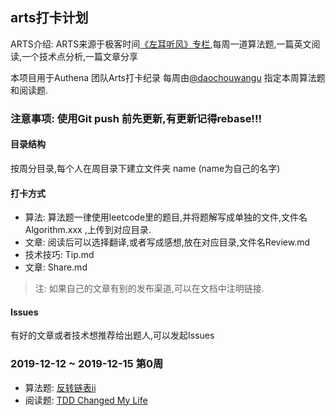 ## arts打卡计划
ARTS介绍: ARTS来源于极客时间[《左耳听风》专栏](https://time.geekbang.org/column/article/85839),每周一道算法题,一篇英文阅读,一个技术点分析,一篇文章分享

本项目用于Authena 团队Arts打卡纪录
每周由[@daochouwangu](https://github.com/daochouwangu) 指定本周算法题和阅读题.

### 注意事项: 使用Git push 前先更新,有更新记得rebase!!!
#### 目录结构

按周分目录,每个人在周目录下建立文件夹 name (name为自己的名字) 
#### 打卡方式

+ 算法: 算法题一律使用leetcode里的题目,并将题解写成单独的文件,文件名 Algorithm.xxx ,上传到对应目录.
+ 文章: 阅读后可以选择翻译,或者写成感想,放在对应目录,文件名Review.md
+ 技术技巧: Tip.md
+ 文章: Share.md
>注: 如果自己的文章有别的发布渠道,可以在文档中注明链接.

#### Issues
有好的文章或者技术想推荐给出题人,可以发起Issues

### 2019-12-12 ~ 2019-12-15 第0周

- 算法题: 
[反转链表ii](https://leetcode-cn.com/problems/reverse-linked-list-ii/)
- 阅读题:
[TDD Changed My Life](https://medium.com/javascript-scene/tdd-changed-my-life-5af0ce099f80)
